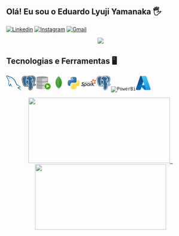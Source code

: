 ## Olá! Eu sou o Eduardo Lyuji Yamanaka 🖐️

[![Linkedin](https://img.shields.io/badge/LinkedIn-0077B5?style=for-the-badge&logo=linkedin&logoColor=white)](https://www.linkedin.com/in/eduardo-yamanaka-a772ba205/) [![Instagram](https://img.shields.io/badge/Instagram-E4405F?style=for-the-badge&logo=instagram&logoColor=white)](https://www.instagram.com/edulyuji/) [![Gmail](https://img.shields.io/badge/Gmail-D14836?style=for-the-badge&logo=gmail&logoColor=white)](edulyuji@gmail.com)

<p align="center">
  <img src="https://media.licdn.com/dms/image/C4D16AQE09Soz7RQ-ng/profile-displaybackgroundimage-shrink_350_1400/0/1659935412977?e=1724284800&v=beta&t=9Ymjq3KY8oknhTRYk3twAlGCeZkeN385hqAwsEIN6Uo" width="1400">
</p>

## Tecnologias e Ferramentas 🖥️ 
<code><img width="40px" src="https://github.com/devicons/devicon/blob/master/icons/mysql/mysql-original.svg" title = "MySQL"/></code><code><img width="40px" src="https://github.com/devicons/devicon/blob/master/icons/postgresql/postgresql-original.svg" title = "PostgreSQL"/></code><code><img width="40px" src="https://github.com/devicons/devicon/blob/master/icons/sqldeveloper/sqldeveloper-original.svg" title = "Oracle SQL Developer"/></code><code><img width="40px" src="https://github.com/devicons/devicon/blob/master/icons/mongodb/mongodb-original.svg" title = "MongoDB"/></code><code><img width="40px" src="https://github.com/devicons/devicon/blob/master/icons/python/python-original.svg" title = "Python"/></code><code><img width="40px" src="https://github.com/devicons/devicon/blob/master/icons/apachespark/apachespark-original-wordmark.svg" title = "Apache Spark"/></code><code><img width="40px" src="https://github.com/devicons/devicon/blob/master/icons/postgresql/postgresql-plain.svg" title = "PostgreSQL"/></code><code><img width="40px" src="https://github.com/microsoft/PowerBI-Icons/blob/main/SVG/Power-BI.svg" title = "PowerBi"/></code><code><img width="40px" src="https://github.com/devicons/devicon/blob/master/icons/azure/azure-original.svg" title = "Microsoft Azure"/></code>

<p align="center">
<a href="https://github.com/edulyuji">
  <img height="175em"  width="378em" src="https://github-readme-stats.vercel.app/api/top-langs/?username=edulyuji&layout=compact&theme=radical"  /> &nbsp; <img height="175em"  width="350em" src="https://github-readme-stats.vercel.app/api?username=edulyuji&show_icons=true&theme=radical" />
  </a>
</p







